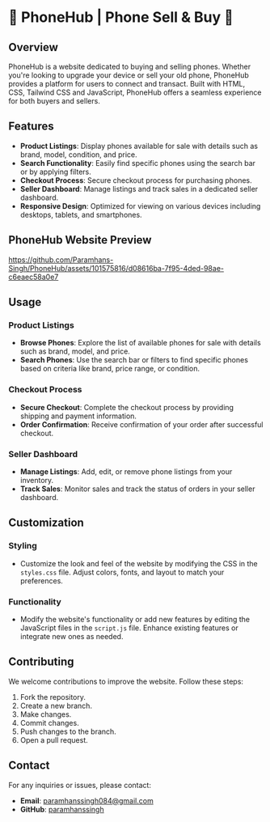 # 📱 PhoneHub | Phone Sell & Buy 🛒

## Overview
PhoneHub is a website dedicated to buying and selling phones. Whether you're looking to upgrade your device or sell your old phone, PhoneHub provides a platform for users to connect and transact. Built with HTML, CSS, Tailwind CSS and JavaScript, PhoneHub offers a seamless experience for both buyers and sellers.

## Features
- **Product Listings**: Display phones available for sale with details such as brand, model, condition, and price.
- **Search Functionality**: Easily find specific phones using the search bar or by applying filters.
- **Checkout Process**: Secure checkout process for purchasing phones.
- **Seller Dashboard**: Manage listings and track sales in a dedicated seller dashboard.
- **Responsive Design**: Optimized for viewing on various devices including desktops, tablets, and smartphones.

## PhoneHub Website Preview 
https://github.com/Paramhans-Singh/PhoneHub/assets/101575816/d08616ba-7f95-4ded-98ae-c6eaec58a0e7

## Usage

### Product Listings
- **Browse Phones**: Explore the list of available phones for sale with details such as brand, model, and price.
- **Search Phones**: Use the search bar or filters to find specific phones based on criteria like brand, price range, or condition.

### Checkout Process
- **Secure Checkout**: Complete the checkout process by providing shipping and payment information.
- **Order Confirmation**: Receive confirmation of your order after successful checkout.

### Seller Dashboard
- **Manage Listings**: Add, edit, or remove phone listings from your inventory.
- **Track Sales**: Monitor sales and track the status of orders in your seller dashboard.

## Customization

### Styling
- Customize the look and feel of the website by modifying the CSS in the `styles.css` file. Adjust colors, fonts, and layout to match your preferences.

### Functionality
- Modify the website's functionality or add new features by editing the JavaScript files in the `script.js` file. Enhance existing features or integrate new ones as needed.

## Contributing
We welcome contributions to improve the website. Follow these steps:
1. Fork the repository.
2. Create a new branch.
3. Make changes.
4. Commit changes.
5. Push changes to the branch.
6. Open a pull request.

## Contact
For any inquiries or issues, please contact:
- **Email**: paramhanssingh084@gmail.com
- **GitHub**: [paramhanssingh](https://github.com/Paramhans-Singh)
